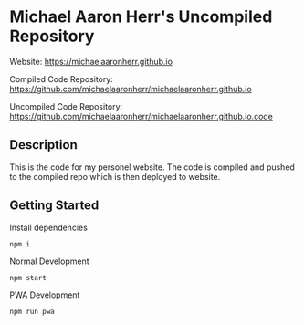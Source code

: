 # Michael Aaron Herr's Uncompiled Repository

Website: https://michaelaaronherr.github.io

Compiled Code Repository: https://github.com/michaelaaronherr/michaelaaronherr.github.io

Uncompiled Code Repository: https://github.com/michaelaaronherr/michaelaaronherr.github.io.code

## Description

This is the code for my personel website. The code is compiled and pushed to the compiled repo which is then deployed to website.

## Getting Started

Install dependencies

```
npm i
```

Normal Development

```
npm start
```

PWA Development

```
npm run pwa
```


